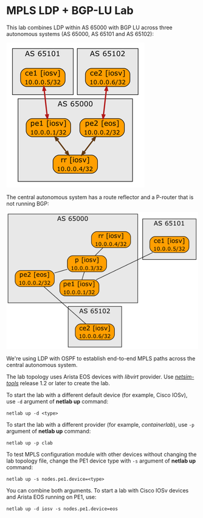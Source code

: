 # MPLS LDP + BGP-LU Lab

This lab combines LDP within AS 65000 with BGP LU across three autonomous systems (AS 65000, AS 65101 and AS 65102):

![BGP sessions](topology.bgp.png)

The central autonomous system has a route reflector and a P-router that is not running BGP:

![Physical lab topology](topology.link.png)

We're using LDP with OSPF to establish end-to-end MPLS paths across the central autonomous system.

The lab topology uses Arista EOS devices with *libvirt* provider. Use *[netsim-tools](https://netsim-tools.readthedocs.io/en/latest/)* release 1.2 or later to create the lab.

To start the lab with a different default device (for example, Cisco IOSv), use `-d` argument of **netlab up** command:

```
netlab up -d <type>
```

To start the lab with a different provider (for example, *containerlab*), use `-p` argument of **netlab up** command:

```
netlab up -p clab
```

To test MPLS configuration module with other devices without changing the lab topology file, change the PE1 device type with `-s` argument of **netlab up** command:

```
netlab up -s nodes.pe1.device=<type>
```

You can combine both arguments. To start a lab with Cisco IOSv devices and Arista EOS running on PE1, use:

```
netlab up -d iosv -s nodes.pe1.device=eos
```
